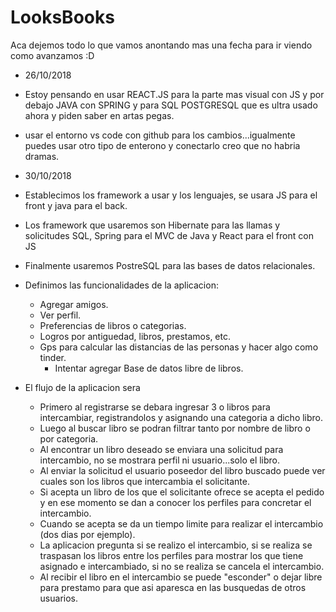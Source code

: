 # LooksBooks

Aca dejemos todo lo que vamos anontando mas una fecha para ir viendo como avanzamos :D
  - 26/10/2018 
  - Estoy pensando en usar REACT.JS para la parte mas visual con JS y por debajo JAVA con SPRING y para SQL POSTGRESQL que es ultra usado ahora y piden saber en artas pegas.
  - usar el entorno vs code con github para los cambios...igualmente puedes usar otro tipo de enterono y conectarlo creo que no habria dramas.

  - 30/10/2018
  - Establecimos los framework a usar y los lenguajes, se usara JS para el front y java para el back.
  - Los framework que usaremos son Hibernate para las llamas y solicitudes SQL, Spring para el MVC de Java y React para el front con JS
  - Finalmente usaremos PostreSQL para las bases de datos relacionales.
  
  - Definimos las funcionalidades de la aplicacion:
      - Agregar amigos.
      - Ver perfil.
      - Preferencias de libros o categorias.
      - Logros por antiguedad, libros, prestamos, etc.
      - Gps para calcular las distancias de las personas y hacer algo como tinder.
        - Intentar agregar Base de datos libre de libros.
  
  - El flujo de la aplicacion sera
      - Primero al registrarse se debara ingresar 3 o libros para intercambiar, registrandolos y asignando una categoria a dicho libro.
      - Luego al buscar libro se podran filtrar tanto por nombre de libro o por categoria.
      - Al encontrar un libro deseado se enviara una solicitud para intercambio, no se mostrara perfil ni usuario...solo el libro.
      - Al enviar la solicitud el usuario poseedor del libro buscado puede ver cuales son los libros que intercambia el solicitante.
      - Si acepta un libro de los que el solicitante ofrece se acepta el pedido y en ese momento se dan a conocer los perfiles para concretar el intercambio.
      - Cuando se acepta se da un tiempo limite para realizar el intercambio (dos dias por ejemplo).
      - La aplicacion pregunta si se realizo el intercambio, si se realiza se traspasan los libros entre los perfiles para mostrar los que tiene asignado e intercambiado, si no se realiza se cancela el intercambio.
      - Al recibir el libro en el intercambio se puede "esconder" o dejar libre para prestamo para que asi aparesca en las busquedas de otros usuarios.
